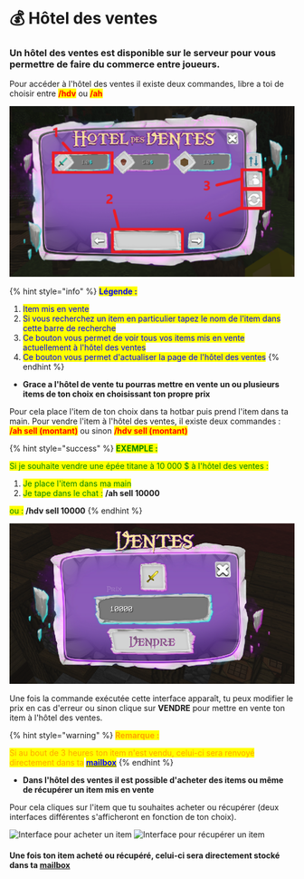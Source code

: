 # 💰 Hôtel des ventes

### Un hôtel des ventes est disponible sur le serveur pour vous permettre de faire du commerce entre joueurs.

Pour accéder à l'hôtel des ventes il existe deux commandes, libre a toi de choisir entre <mark style="color:red;">**/hdv**</mark> ou <mark style="color:red;">**/ah**</mark>&#x20;

![Interface Hôtel des ventes](<../.gitbook/assets/gYADJqm (1).png>)

{% hint style="info" %}
<mark style="color:blue;">**Légende :**</mark>&#x20;

1. <mark style="color:blue;">Item mis en vente</mark>
2. <mark style="color:blue;">Si vous recherchez un item en particulier tapez le nom de l'item dans cette barre de recherche</mark>
3. <mark style="color:blue;">Ce bouton vous permet de voir tous vos items mis en vente actuellement à l'hôtel des ventes</mark>&#x20;
4. <mark style="color:blue;">Ce bouton vous permet d'actualiser la page de l'hôtel des ventes</mark>&#x20;
{% endhint %}

* **Grace a l'hôtel de vente tu pourras mettre en vente un ou plusieurs items de ton choix en choisissant ton propre prix**

Pour cela place l'item de ton choix dans ta hotbar puis prend l'item dans ta main. Pour vendre l'item à l'hôtel des ventes, il existe deux commandes : <mark style="color:red;">**/ah sell (montant)**</mark> ou sinon <mark style="color:red;">**/hdv sell (montant)**</mark>&#x20;

{% hint style="success" %}
<mark style="color:green;">**EXEMPLE :**</mark>&#x20;

<mark style="color:green;">Si je souhaite vendre une épée titane à 10 000 $ à l'hôtel des ventes :</mark>&#x20;

1. <mark style="color:green;">Je place l'item dans ma main</mark>&#x20;
2. <mark style="color:green;">Je tape dans le chat :</mark> **/ah sell 10000**

&#x20;                                    <mark style="color:green;">ou :</mark> **/hdv sell 10000**
{% endhint %}

![Interface de vente d'un item à l'hôtel des ventes](<../.gitbook/assets/image (22) (1).png>)

Une fois la commande exécutée cette interface apparaît, tu peux modifier le prix en cas d'erreur ou sinon clique sur **VENDRE** pour mettre en vente ton item à l'hôtel des ventes.&#x20;

{% hint style="warning" %}
<mark style="color:orange;">**Remarque :**</mark>&#x20;

<mark style="color:orange;">Si au bout de 3 heures ton item n'est vendu, celui-ci sera renvoyé directement dans ta</mark> [<mark style="color:blue;">**mailbox**</mark>](mailbox.md)
{% endhint %}

* **Dans l'hôtel des ventes il est possible d'acheter des items ou même de récupérer un item mis en vente**&#x20;

Pour cela cliques sur l'item que tu souhaites acheter ou récupérer (deux interfaces différentes s'afficheront en fonction de ton choix).

![Interface pour acheter un item](../.gitbook/assets/java\_V6KKkWQWVy.png) ![Interface pour récupérer un item](<../.gitbook/assets/java\_x0UatcU7hA (1).png>)

#### Une fois ton item acheté ou récupéré, celui-ci sera directement stocké dans ta [mailbox ](mailbox.md)
